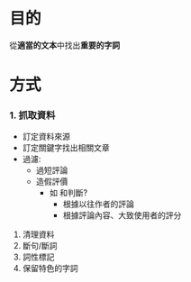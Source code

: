 # 目的
從**適當的文本**中找出**重要的字詞**

# 方式
### 1.  抓取資料
- 訂定資料來源
- 訂定關鍵字找出相關文章
- 過濾:
	- 過短評論
	- 造假評價
		- 如 和判斷?
			- 根據以往作者的評論
			- 根據評論內容、大致使用者的評分
1. 清理資料
2. 斷句/斷詞
3. 詞性標記
4. 保留特色的字詞